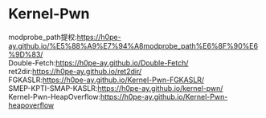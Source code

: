 # Kernel-Pwn
modprobe_path提权:https://h0pe-ay.github.io/%E5%88%A9%E7%94%A8modprobe_path%E6%8F%90%E6%9D%83/  
Double-Fetch:https://h0pe-ay.github.io/Double-Fetch/  
ret2dir:https://h0pe-ay.github.io/ret2dir/  
FGKASLR:https://h0pe-ay.github.io/Kernel-Pwn-FGKASLR/  
SMEP-KPTI-SMAP-KASLR:https://h0pe-ay.github.io/kernel-pwn/  
Kernel-Pwn-HeapOverflow:https://h0pe-ay.github.io/Kernel-Pwn-heapoverflow

